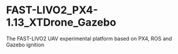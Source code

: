 # FAST-LIVO2_PX4-1.13_XTDrone_Gazebo
The FAST-LIVO2 UAV experimental platform based on PX4, ROS and Gazebo ignition

